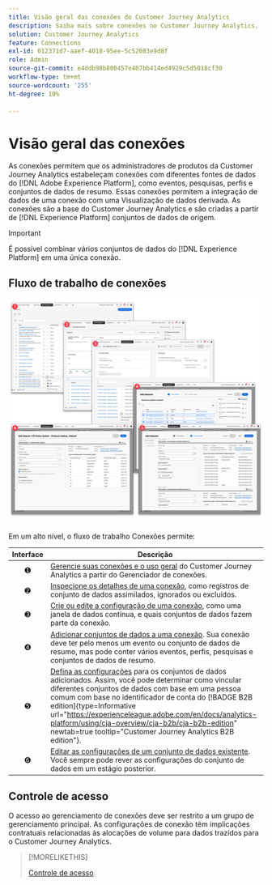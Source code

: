 ```yaml
---
title: Visão geral das conexões do Customer Journey Analytics
description: Saiba mais sobre conexões no Customer Journey Analytics.
solution: Customer Journey Analytics
feature: Connections
exl-id: 012371d7-aaef-4018-95ee-5c52083e9d8f
role: Admin
source-git-commit: e4ddb98b800457e407bb414ed4929c5d5018cf30
workflow-type: tm+mt
source-wordcount: '255'
ht-degree: 10%

---
```


# Visão geral das conexões

As conexões permitem que os administradores de produtos da Customer Journey Analytics estabeleçam conexões com diferentes fontes de dados do [!DNL Adobe Experience Platform], como eventos, pesquisas, perfis e conjuntos de dados de resumo. Essas conexões permitem a integração de dados de uma conexão com uma Visualização de dados derivada. As conexões são a base do Customer Journey Analytics e são criadas a partir de [!DNL Experience Platform] conjuntos de dados de origem.

>[!IMPORTANT]
>
>É possível combinar vários conjuntos de dados do [!DNL Experience Platform] em uma única conexão.


## Fluxo de trabalho de conexões

![Fluxo de trabalho de conexões](assets/connection-workflow.png)

<!-- Outdated interface 

>[!BEGINSHADEBOX]

See ![VideoCheckedOut](/help/assets/icons/VideoCheckedOut.svg) [Configuring connections](https://video.tv.adobe.com/v/35111/?quality=12&learn=on){target="_blank"} for a demo video.

>[!ENDSHADEBOX]

-->

Em um alto nível, o fluxo de trabalho Conexões permite:

| Interface | Descrição |
|:---:|---|
| ➊ | [Gerencie suas conexões e o uso geral](manage-connections.md) do Customer Journey Analytics a partir do Gerenciador de conexões. |
| ➋ | [Inspecione os detalhes de uma conexão](manage-connections.md#connection-details), como registros de conjunto de dados assimilados, ignorados ou excluídos. |
| ➌ | [Crie ou edite a configuração de uma conexão](create-connection.md#create-or-edit-a-connection), como uma janela de dados contínua, e quais conjuntos de dados fazem parte da conexão. |
| ➍ | [Adicionar conjuntos de dados a uma conexão](create-connection.md#add-datasets). Sua conexão deve ter pelo menos um evento ou conjunto de dados de resumo, mas pode conter vários eventos, perfis, pesquisas e conjuntos de dados de resumo. |
| ➎ | [Defina as configurações](create-connection.md#dataset-settings) para os conjuntos de dados adicionados. Assim, você pode determinar como vincular diferentes conjuntos de dados com base em uma pessoa comum com base no identificador de conta do [!BADGE B2B edition]{type=Informative url="https://experienceleague.adobe.com/en/docs/analytics-platform/using/cja-overview/cja-b2b/cja-b2b-edition" newtab=true tooltip="Customer Journey Analytics B2B edition"}. |
| ➏ | [Editar as configurações de um conjunto de dados existente](create-connection.md#edit-a-dataset). Você sempre pode rever as configurações do conjunto de dados em um estágio posterior. |



## Controle de acesso

O acesso ao gerenciamento de conexões deve ser restrito a um grupo de gerenciamento principal. As configurações de conexão têm implicações contratuais relacionadas às alocações de volume para dados trazidos para o Customer Journey Analytics.

>[!MORELIKETHIS]
>
>[Controle de acesso](/help/technotes/access-control.md).

